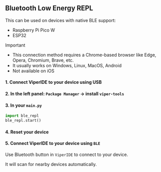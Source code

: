 
## Bluetooth Low Energy REPL

This can be used on devices with native BLE support:
- Raspberry Pi Pico W
- ESP32

> [!IMPORTANT]
> - This connection method requires a Chrome-based browser like Edge, Opera, Chromium, Brave, etc.
> - It usually works on Windows, Linux, MacOS, Android
> - Not available on iOS

#### 1. Connect ViperIDE to your device using USB

#### 2. In the left panel: `Package Manager` -> install `viper-tools`

#### 3. In your `main.py`

```py
import ble_repl
ble_repl.start()
```

#### 4. Reset your device

#### 5. Connect ViperIDE to your device using `BLE`

Use Bluetooth button in `ViperIDE` to connect to your device.

It will scan for nearby devices automatically.
